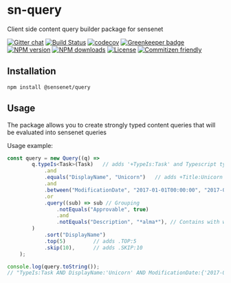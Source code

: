 # sn-query
Client side content query builder package for sensenet

[![Gitter chat](https://img.shields.io/gitter/room/SenseNet/SN7ClientAPI.svg?style=flat)](https://gitter.im/SenseNet/SN7ClientAPI)
[![Build Status](https://travis-ci.org/SenseNet/sn-query.svg?branch=master)](https://travis-ci.org/SenseNet/sn-query)
[![codecov](https://codecov.io/gh/SenseNet/sn-query/branch/master/graph/badge.svg)](https://codecov.io/gh/SenseNet/sn-query)
[![Greenkeeper badge](https://badges.greenkeeper.io/SenseNet/sn-query.svg)](https://greenkeeper.io/)
[![NPM version](https://img.shields.io/npm/v/@sensenet/query.svg?style=flat)](https://www.npmjs.com/package/@sensenet/query)
[![NPM downloads](https://img.shields.io/npm/dt/@sensenet/query.svg?style=flat)](https://www.npmjs.com/package/@sensenet/query)
[![License](https://img.shields.io/github/license/SenseNet/sn-query.svg?style=flat)](https://github.com/sn-query/LICENSE.txt)
[![Commitizen friendly](https://img.shields.io/badge/commitizen-friendly-brightgreen.svg?style=flat)](http://commitizen.github.io/cz-cli/)

## Installation

```shell
npm install @sensenet/query
```

## Usage

The package allows you to create strongly typed content queries that will be evaluated into sensenet queries

Usage example:

```ts
const query = new Query((q) =>
        q.typeIs<Task>(Task)   // adds '+TypeIs:Task' and Typescript type cast
            .and
            .equals("DisplayName", "Unicorn")	// adds +Title:Unicorn
            .and
            .between("ModificationDate", "2017-01-01T00:00:00", "2017-02-01T00:00:00")
            .or
            .query((sub) => sub // Grouping
                .notEquals("Approvable", true)
                .and
                .notEquals("Description", "*alma*"), // Contains with wildcards
        )
            .sort("DisplayName")
            .top(5)			// adds .TOP:5
            .skip(10),		// adds .SKIP:10
    );

console.log(query.toString());
// "TypeIs:Task AND DisplayName:'Unicorn' AND ModificationDate:{'2017-01-01T00\\:00\\:00' TO '2017-02-01T00\\:00\\:00'} OR (NOT(Approvable:'true') AND NOT(Description:'*alma*')) .SORT:DisplayName .TOP:5 .SKIP:10"

```
